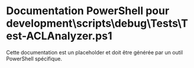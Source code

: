 # Documentation PowerShell pour development\scripts\debug\Tests\Test-ACLAnalyzer.ps1

Cette documentation est un placeholder et doit être générée par un outil PowerShell spécifique.
